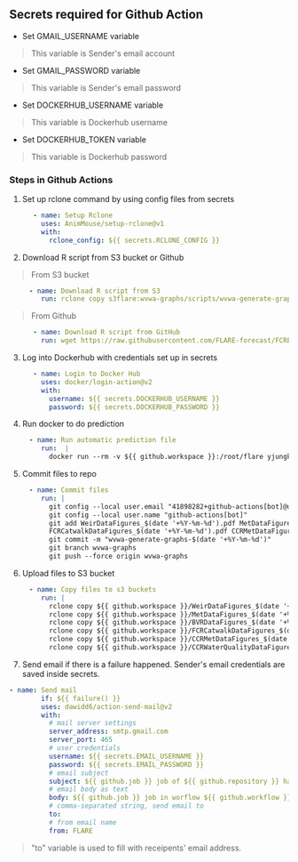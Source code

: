 ## Secrets required for Github Action
* Set GMAIL_USERNAME variable
> This variable is Sender's email account
* Set GMAIL_PASSWORD variable
> This variable is Sender's email password
* Set DOCKERHUB_USERNAME variable
> This variable is Dockerhub username
* Set DOCKERHUB_TOKEN variable
> This variable is Dockerhub password


### Steps in Github Actions
1. Set up rclone command by using config files from secrets
```yaml
      - name: Setup Rclone
        uses: AnimMouse/setup-rclone@v1
        with:
          rclone_config: ${{ secrets.RCLONE_CONFIG }}

```

2. Download R script from S3 bucket or Github
> From S3 bucket
```yaml
     - name: Download R script from S3
        run: rclone copy s3flare:wvwa-graphs/scripts/wvwa-generate-graphs.R ${{ github.workspace }}

```
> From Github
```yaml
      - name: Download R script from GitHub
        run: wget https://raw.githubusercontent.com/FLARE-forecast/FCRE-data/wvwa-generate-graphs/wvwa-generate-graphs.R

```

3. Log into Dockerhub with credentials set up in secrets
```yaml
      - name: Login to Docker Hub
        uses: docker/login-action@v2
        with:
          username: ${{ secrets.DOCKERHUB_USERNAME }}
          password: ${{ secrets.DOCKERHUB_PASSWORD }}

```

4. Run docker to do prediction
```yaml
     - name: Run automatic prediction file
        run:  | 
          docker run --rm -v ${{ github.workspace }}:/root/flare yjungku/wvwa-generate-graphs

```

5. Commit files to repo
```yaml
     - name: Commit files
        run: |
          git config --local user.email "41898282+github-actions[bot]@users.noreply.github.com"
          git config --local user.name "github-actions[bot]"
          git add WeirDataFigures_$(date '+%Y-%m-%d').pdf MetDataFigures_$(date '+%Y-%m-%d').pdf BVRDataFigures_$(date '+%Y-%m-%d').pdf \
          FCRCatwalkDataFigures_$(date '+%Y-%m-%d').pdf CCRMetDataFigures_$(date '+%Y-%m-%d').pdf CCRWaterQualityDataFigures_$(date '+%Y-%m-%d').pdf
          git commit -m "wvwa-generate-graphs-$(date '+%Y-%m-%d')"
          git branch wvwa-graphs
          git push --force origin wvwa-graphs

```

6. Upload files to S3 bucket
```yaml
     - name: Copy files to s3 buckets
        run: |
          rclone copy ${{ github.workspace }}/WeirDataFigures_$(date '+%Y-%m-%d').pdf s3flare:wvwa-graphs/outputs/
          rclone copy ${{ github.workspace }}/MetDataFigures_$(date '+%Y-%m-%d').pdf s3flare:wvwa-graphs/outputs/
          rclone copy ${{ github.workspace }}/BVRDataFigures_$(date '+%Y-%m-%d').pdf s3flare:wvwa-graphs/outputs/
          rclone copy ${{ github.workspace }}/FCRCatwalkDataFigures_$(date '+%Y-%m-%d').pdf s3flare:wvwa-graphs/outputs/
          rclone copy ${{ github.workspace }}/CCRMetDataFigures_$(date '+%Y-%m-%d').pdf s3flare:wvwa-graphs/outputs/
          rclone copy ${{ github.workspace }}/CCRWaterQualityDataFigures_$(date '+%Y-%m-%d').pdf s3flare:wvwa-graphs/outputs/
```

7. Send email if there is a failure happened. Sender's email credentials are saved inside secrets.
```yaml
- name: Send mail
        if: ${{ failure() }}
        uses: dawidd6/action-send-mail@v2
        with:
          # mail server settings
          server_address: smtp.gmail.com
          server_port: 465
          # user credentials
          username: ${{ secrets.EMAIL_USERNAME }}
          password: ${{ secrets.EMAIL_PASSWORD }}
          # email subject
          subject: ${{ github.job }} job of ${{ github.repository }} has ${{ job.status }}
          # email body as text
          body: ${{ github.job }} job in worflow ${{ github.workflow }} of ${{ github.repository }} has ${{ job.status }}
          # comma-separated string, send email to
          to: 
          # from email name
          from: FLARE

```
> "to" variable is used to fill with receipents' email address.
